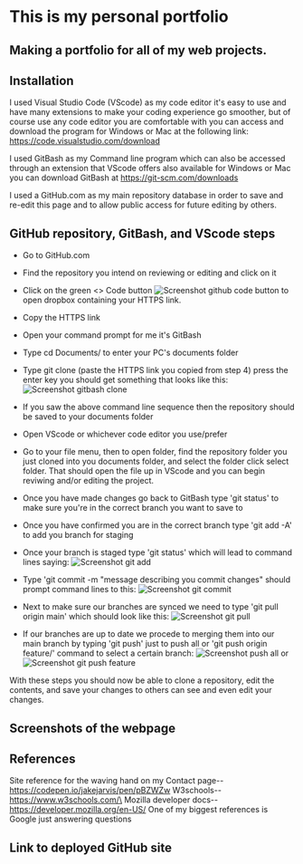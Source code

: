 # This is my personal portfolio

## Making a portfolio for all of my web projects.



## Installation

I used Visual Studio Code (VScode) as my code editor it's easy to use and have many extensions to make your coding experience go smoother, but of course use any code editor you are comfortable with you can access and download the program for Windows or Mac at the following link: https://code.visualstudio.com/download

I used GitBash as my Command line program which can also be accessed through an extension that VScode offers also available for Windows or Mac you can download GitBash at https://git-scm.com/downloads 

I used a GitHub.com as my main repository database in order to save and re-edit this page and to allow public access for future editing by others.
## GitHub repository, GitBash, and VScode steps 

- Go to GitHub.com

- Find the repository you intend on reviewing or editing and click on it

- Click on the green <> Code button ![Screenshot github code button](https://user-images.githubusercontent.com/124540000/229514443-755e8baf-cafc-4762-af1c-646a80a3c252.png) to open dropbox containing your HTTPS link. 

- Copy the HTTPS link

- Open your command prompt for me it's GitBash

- Type cd Documents/ to enter your PC's documents folder

- Type git clone (paste the HTTPS link you copied from step 4) press the enter key you should get something that looks like this: ![Screenshot gitbash clone](https://user-images.githubusercontent.com/124540000/229516874-f639bc0d-6096-40a2-947d-8223401eabe9.png)

- If you saw the above command line sequence then the repository should be saved to your documents folder

- Open VScode or whichever code editor you use/prefer 

- Go to your file menu, then to open folder, find the repository folder you just cloned into you documents folder, and select the folder click select folder. That should open the file up in VScode and you can begin reviwing and/or editing the project.

- Once you have made changes go back to GitBash type 'git status' to make sure you're in the correct branch you want to save to

- Once you have confirmed you are in the correct branch type 'git add -A' to add you branch for staging

- Once your branch is staged type 'git status' which will lead to command lines saying: ![Screenshot git add](https://user-images.githubusercontent.com/124540000/229523067-9166abd1-b1ef-421b-b654-8842aee93e01.png)

- Type 'git commit -m "message describing you commit changes" should prompt command lines to this: ![Screenshot git commit](https://user-images.githubusercontent.com/124540000/229523985-70a7fd6e-5120-4d70-a00b-ec5f3b259da8.png)

- Next to make sure our branches are synced we need to type 'git pull origin main' which should look like this: ![Screenshot git pull](https://user-images.githubusercontent.com/124540000/229524832-36e7edd8-6ab6-47f6-b9a9-6d1f4742ab0b.png)

- If our branches are up to date we procede to merging them into our main branch by typing 'git push' just to push all or 'git push origin feature/' command to select a certain branch: ![Screenshot push all](https://user-images.githubusercontent.com/124540000/229528348-ad6663c1-3d36-4fa8-9e58-db3217cbbdb2.png) or ![Screenshot git push feature](https://user-images.githubusercontent.com/124540000/229528688-5e40d5fb-fe47-4537-bfa7-3a824ef3c1be.png)

With these steps you should now be able to clone a repository, edit the contents, and save your changes to others can see and even edit your changes. 

## Screenshots of the webpage


## References

Site reference for the waving hand on my Contact page--https://codepen.io/jakejarvis/pen/pBZWZw 
W3schools--https://www.w3schools.com/\
Mozilla developer docs--https://developer.mozilla.org/en-US/
One of my biggest references is Google just answering questions 

## Link to deployed GitHub site


